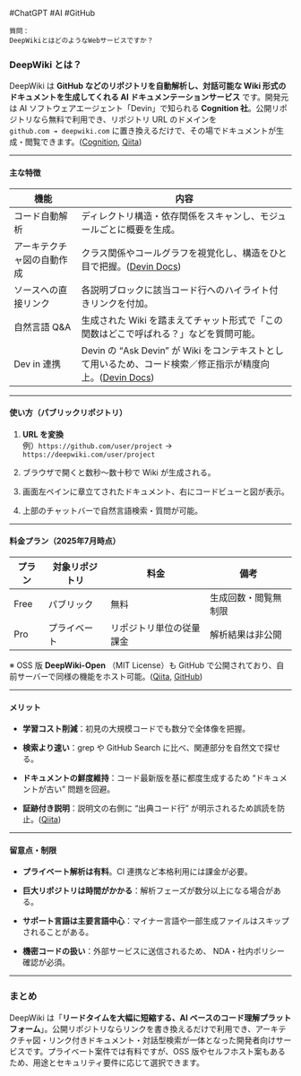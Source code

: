 #ChatGPT #AI #GitHub 

```
質問：
DeepWikiとはどのようなWebサービスですか？
```

### DeepWiki とは？

DeepWiki は **GitHub などのリポジトリを自動解析し、対話可能な Wiki 形式のドキュメントを生成してくれる AI ドキュメンテーションサービス** です。開発元は AI ソフトウェアエージェント「Devin」で知られる **Cognition 社**。公開リポジトリなら無料で利用でき、リポジトリ URL のドメインを  
`github.com ➔ deepwiki.com` に置き換えるだけで、その場でドキュメントが生成・閲覧できます。([Cognition](https://cognition.ai/blog/deepwiki?utm_source=chatgpt.com "DeepWiki: AI docs for any repo - Cognition"), [Qiita](https://qiita.com/ikarosu_9/items/25781584d9c3e8ad4c81?utm_source=chatgpt.com "【AI】自分のGithubリポジトリをDeepWiki化してみた感想 - Qiita"))

---

#### 主な特徴

|機能|内容|
|---|---|
|コード自動解析|ディレクトリ構造・依存関係をスキャンし、モジュールごとに概要を生成。|
|アーキテクチャ図の自動作成|クラス関係やコールグラフを視覚化し、構造をひと目で把握。([Devin Docs](https://docs.devin.ai/work-with-devin/deepwiki?utm_source=chatgpt.com "DeepWiki - Devin Docs"))|
|ソースへの直接リンク|各説明ブロックに該当コード行へのハイライト付きリンクを付加。|
|自然言語 Q&A|生成された Wiki を踏まえてチャット形式で「この関数はどこで呼ばれる？」などを質問可能。|
|Dev in 連携|Devin の “Ask Devin” が Wiki をコンテキストとして用いるため、コード検索／修正指示が精度向上。([Devin Docs](https://docs.devin.ai/work-with-devin/deepwiki?utm_source=chatgpt.com "DeepWiki - Devin Docs"))|

---

#### 使い方（パブリックリポジトリ）

1. **URL を変換**  
    例）`https://github.com/user/project` → `https://deepwiki.com/user/project`
    
2. ブラウザで開くと数秒～数十秒で Wiki が生成される。
    
3. 画面左ペインに章立てされたドキュメント、右にコードビューと図が表示。
    
4. 上部のチャットバーで自然言語検索・質問が可能。
    

---

#### 料金プラン（2025年7月時点）

|プラン|対象リポジトリ|料金|備考|
|---|---|---|---|
|Free|パブリック|無料|生成回数・閲覧無制限|
|Pro|プライベート|リポジトリ単位の従量課金|解析結果は非公開|

※ OSS 版 **DeepWiki-Open** （MIT License）も GitHub で公開されており、自前サーバーで同様の機能をホスト可能。([Qiita](https://qiita.com/segur/items/7217d9dae66ba84ef747?utm_source=chatgpt.com "DeepWiki-Openを使ってたらOSSに貢献できた話 - Qiita"), [GitHub](https://github.com/AsyncFuncAI/deepwiki-open?utm_source=chatgpt.com "AsyncFuncAI/deepwiki-open: Open Source DeepWiki: AI ... - GitHub"))

---

#### メリット

- **学習コスト削減**：初見の大規模コードでも数分で全体像を把握。
    
- **検索より速い**：grep や GitHub Search に比べ、関連部分を自然文で探せる。
    
- **ドキュメントの鮮度維持**：コード最新版を基に都度生成するため “ドキュメントが古い” 問題を回避。
    
- **証跡付き説明**：説明文の右側に “出典コード行” が明示されるため誤読を防止。([Qiita](https://qiita.com/ikarosu_9/items/25781584d9c3e8ad4c81?utm_source=chatgpt.com "【AI】自分のGithubリポジトリをDeepWiki化してみた感想 - Qiita"))
    

---

#### 留意点・制限

- **プライベート解析は有料**。CI 連携など本格利用には課金が必要。
    
- **巨大リポジトリは時間がかかる**：解析フェーズが数分以上になる場合がある。
    
- **サポート言語は主要言語中心**：マイナー言語や一部生成ファイルはスキップされることがある。
    
- **機密コードの扱い**：外部サービスに送信されるため、 NDA・社内ポリシー確認が必須。
    

---

### まとめ

DeepWiki は「**リードタイムを大幅に短縮する、AI ベースのコード理解プラットフォーム**」。公開リポジトリならリンクを書き換えるだけで利用でき、アーキテクチャ図・リンク付きドキュメント・対話型検索が一体となった開発者向けサービスです。プライベート案件では有料ですが、OSS 版やセルフホスト案もあるため、用途とセキュリティ要件に応じて選択できます。
